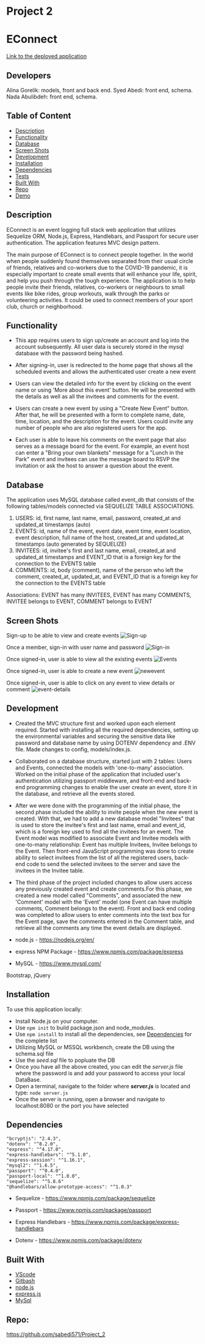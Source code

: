# Project 2

# EConnect

[Link to the deployed application](https://event-connect-2020.herokuapp.com/)

## Developers

Alina Gorelik: models, front and back end.
Syed Abedi: front end, schema.
Nada Abulibdeh: front end, schema.

## Table of Content

- [Description](#description)
- [Functionality](#functionality)
- [Database](#database)
- [Screen Shots](#screen-shots)
- [Development](#development)
- [Installation](#installation)
- [Dependencies](#dependencies)
- [Tests](#tests)
- [Built With](#built-with)
- [Repo](#repo)
- [Demo](#demo)

## Description

EConnect is an event logging full stack web application that utilizes Sequelize ORM, Node.js, Express, Handlebars, and Passport for secure user authentication. The application features MVC design pattern.

The main purpose of EConnect is to connect people together. In the world when people suddenly found themselves separated from their usual circle of friends, relatives and co-workers due to the COVID-19 pandemic, it is especially important to create small events that will enhance your life, spirit, and help you push through the tough experience. The application is to help people invite their friends, relatives, co-workers or neighbours to small events like bike rides, group workouts, walk through the parks or volunteering activities. It could be used to connect members of your sport club, church or neighborhood.

## Functionality

- This app requires users to sign up/create an account and log into the account subsequently. All user data is securely stored in the mysql database with the password being hashed.

- After signing-in, user is redirected to the home page that shows all the scheduled events and allows the authenticated user create a new event

- Users can view the detailed info for the event by clicking on the event name or using 'More about this event' button. He will be presented with the details as well as all the invitees and comments for the event.

- Users can create a new event by using a "Create New Event" button. After that, he will be presented with a form to complete name, date, time, location, and the description for the event. Users could invite any number of people who are also registered users for the app.

- Each user is able to leave his comments on the event page that also serves as a message board for the event. For example, an event host can enter a "Bring your own blankets" message for a "Lunch in the Park" event and invitees can use the message board to RSVP the invitation or ask the host to answer a question about the event.

## Database

The application uses MySQL database called event_db that consists of the following tables/models connected via SEQUELIZE TABLE ASSOCIATIONS.

1. USERS: id, first name, last name, email, password, created_at and updated_at timestamps (auto)
2. EVENTS: id, name of the event, event date, event time, event location, event description, full name of the host, created_at and updated_at timestamps (auto generated by SEQUELIZE)
3. INVITEES: id, invitee's first and last name, email, created_at and updated_at timestamps and EVENT_ID that is a foreign key for the connection to the EVENTS table
4. COMMENTS: id, body (comment), name of the person who left the comment, created_at, updated_at, and EVENT_ID that is a foreign key for the connection to the EVENTS table

Associations: EVENT has many INVITEES, EVENT has many COMMENTS,
INVITEE belongs to EVENT, COMMENT belongs to EVENT

## Screen Shots

Sign-up to be able to view and create events
![Sign-up](public/images/sign-up.png)

Once a member, sign-in with user name and password
![Sign-in](public/images/sign-in.png)

Once signed-in, user is able to view all the existing events
![Events](public/images/events.png)

Once signed-in, user is able to create a new event
![newevent](public/images/newevent.png)

Once signed-in, user is able to click on any event to view details or comment
![event-details](public/images/event_details.png)

## Development

- Created the MVC structure first and worked upon each element required. Started with installing all the required dependencies, setting up the environmental variables and securing the sensitive data like password and database name by using DOTENV dependency and .ENV file. Made changes to config, models/index.js.

- Collaborated on a database structure, started just with 2 tables: Users and Events, connected the models with 'one-to-many' association. Worked on the initial phase of the application that included user's authentication utilizing passport middleware, and front-end and back-end programming changes to enable the user create an event, store it in the database, and retrieve all the events stored.

- After we were done with the programming of the initial phase, the second phase included the ability to invite people when the new event is created. With that, we had to add a new database model "Invitees" that is used to store the invitee's first and last name, email and event_id, which is a foreign key used to find all the invitees for an event. The Event model was modified to associate Event and Invitee models with one-to-many relationship: Event has multiple Invitees, Invitee belongs to the Event. Then front-end JavaScript programming was done to create ability to select invitees from the list of all the registered users, back-end code to send the selected invitees to the server and save the invitees in the Invitee table.

- The third phase of the project included changes to allow users access any previously created event and create comments.For this phase, we created a new model called "Comments", and associated the new 'Comment' model with the 'Event' model (one Event can have multiple comments, Comment belongs to the event). Front and back end coding was completed to allow users to enter comments into the text box for the Event page, save the comments entered in the Comment table, and retrieve all the comments any time the event details are displayed.

- node.js - https://nodejs.org/en/

- express NPM Package - https://www.npmjs.com/package/express

- MySQL - https://www.mysql.com/

Bootstrap, jQuery

## Installation

To use this application locally:

- Install Node.js on your computer.
- Use `npm init` to build package.json and node_modules.
- Use `npm install` to install all the dependencies, see [Dependencies](#dependencies) for the complete list
- Utilizing MySQL or MSSQL workbench, create the DB using the schema.sql file
- Use the _seed.sql_ file to popluate the DB
- Once you have all the above created, you can edit the _server.js_ file where the password is and add your password to access your local DataBase.
- Open a terminal, navigate to the folder where **_server.js_** is located and type: `node server.js`
- Once the server is running, open a browser and navigate to localhost:8080 or the port you have selected

## Dependencies

    "bcryptjs": "2.4.3",
    "dotenv": "^8.2.0",
    "express": "^4.17.0",
    "express-handlebars": "^5.1.0",
    "express-session": "^1.16.1",
    "mysql2": "^1.6.5",
    "passport": "^0.4.0",
    "passport-local": "^1.0.0",
    "sequelize": "^5.8.6"
    "@handlebars/allow-prototype-access": "^1.0.3"

- Sequelize - https://www.npmjs.com/package/sequelize

- Passport - https://www.npmjs.com/package/passport

- Express Handlebars - https://www.npmjs.com/package/express-handlebars

- Dotenv - https://www.npmjs.com/package/dotenv

## Built With

- [VScode](https://code.visualstudio.com/)
- [Gitbash](https://gitforwindows.org/)
- [node.js](https://nodejs.org/en/)
- [express.js](https://expressjs.com/)
- [MySql](https://www.mysql.com/)

## Repo:

https://github.com/sabedi571/Project_2
